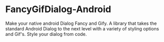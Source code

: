 # FancyGifDialog-Android
Make your native android Dialog Fancy and Gify. A library that takes the standard Android Dialog to the next level with a variety of styling options and Gif's. Style your dialog from code.
